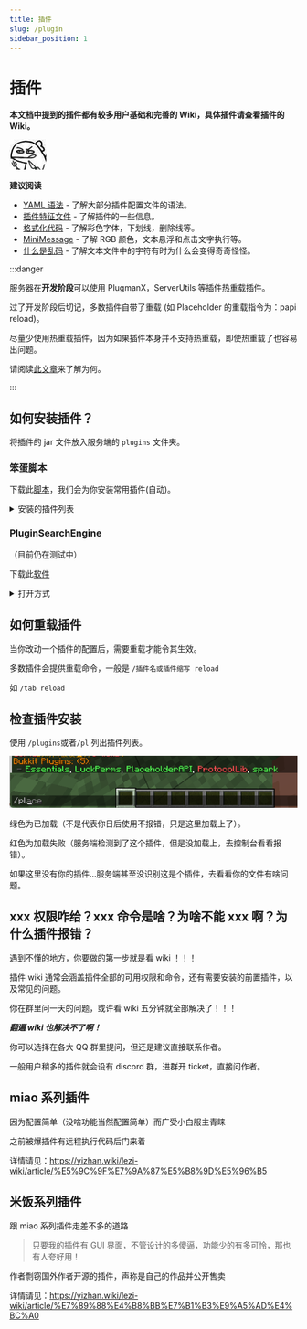 ```yaml
---
title: 插件
slug: /plugin
sidebar_position: 1
---
```


# 插件

**本文档中提到的插件都有较多用户基础和完善的 Wiki，具体插件请查看插件的 Wiki。**

![](_images/概览/餐叉.jpg)

**建议阅读**

- [YAML 语法](/docs-java/advance/YAML/YAML.md) - 了解大部分插件配置文件的语法。
- [插件特征文件](/docs-java/process/plugin/plugin-signature-file.md) - 了解插件的一些信息。
- [格式化代码](/docs-java/advance/format-code.md) - 了解彩色字体，下划线，删除线等。
- [MiniMessage](/docs-java/advance/MiniMessage.md) - 了解 RGB 颜色，文本悬浮和点击文字执行等。
- [什么是乱码](https://yizhan.wiki/NitWikit/start/basic/what-is-messy-code) - 了解文本文件中的字符有时为什么会变得奇奇怪怪。

:::danger

服务器在**开发阶段**可以使用 PlugmanX，ServerUtils 等插件热重载插件。

过了开发阶段后切记，多数插件自带了重载 (如 Placeholder 的重载指令为：papi reload)。

尽量少使用热重载插件，因为如果插件本身并不支持热重载，即使热重载了也容易出问题。

请阅读[此文章](https://madelinemiller.dev/blog/problem-with-reload/)来了解为何。

:::

## 如何安装插件？

将插件的 jar 文件放入服务端的 `plugins` 文件夹。

### 笨蛋脚本

下载此[脚本](https://github.com/lilingfengdev/NitWiki-Script/releases/download/windows-latest/auto-install-depend.exe)，我们会为你安装常用插件(自动)。

<details>
  <summary>安装的插件列表</summary>

- ProtocolLib 必备前置
- Luckperms 权限管理插件
- PlaceholderAPI 必备前置
- PlugManx 插件管理
- WorldEdit 创世神
- EssentialsX 基础插件
- Multiverse-Core 多世界管理
- ~~ViaVersion，ViaBackwards 跨版本~~
- AuthMe 登陆插件
- SkinRestorer 皮肤管理/皮肤修复
- TrChat 聊天插件
- MiniMotd MOTD 插件

Via 自动安装已经移动到[此处](./other/Via/Via.md#笨蛋脚本)

</details>

### PluginSearchEngine

（目前仍在测试中）

下载此[软件](https://github.com/lilingfengdev/PluginSearchEngine/releases/download/windows-latest/main.exe)

<details>
<summary>打开方式</summary>
1. 双击打开软件。
2. 在搜索框中输入关键字，点击搜索按钮。
3. 双击链接将其复制到剪贴板。
4. 在浏览器地址栏中粘贴链接，可以看见插件的详情。
</details>

## 如何重载插件

当你改动一个插件的配置后，需要重载才能令其生效。

多数插件会提供重载命令，一般是 `/插件名或插件缩写 reload`

如 `/tab reload`

## 检查插件安装

使用 `/plugins`或者`/pl` 列出插件列表。

![](_images/概览/插件列表.png)

绿色为已加载（不是代表你日后使用不报错，只是这里加载上了）。

红色为加载失败（服务端检测到了这个插件，但是没加载上，去控制台看看报错）。

如果这里没有你的插件...服务端甚至没识别这是个插件，去看看你的文件有啥问题。

## xxx 权限咋给？xxx 命令是啥？为啥不能 xxx 啊？为什么插件报错？

遇到不懂的地方，你要做的第一步就是看 wiki ！！！

插件 wiki 通常会涵盖插件全部的可用权限和命令，还有需要安装的前置插件，以及常见的问题。

你在群里问一天的问题，或许看 wiki 五分钟就全部解决了！！！

**_翻遍 wiki 也解决不了啊！_**

你可以选择在各大 QQ 群里提问，但还是建议直接联系作者。

一般用户稍多的插件就会设有 discord 群，进群开 ticket，直接问作者。

## miao 系列插件

因为配置简单（没啥功能当然配置简单）而广受小白服主青睐

之前被爆插件有远程执行代码后门来着

详情请见：https://yizhan.wiki/lezi-wiki/article/%E5%9C%9F%E7%9A%87%E5%B8%9D%E5%96%B5

## 米饭系列插件

跟 miao 系列插件走差不多的道路

> 只要我的插件有 GUI 界面，不管设计的多傻逼，功能少的有多可怜，那也有人夸好用！

作者剽窃国外作者开源的插件，声称是自己的作品并公开售卖

详情请见：https://yizhan.wiki/lezi-wiki/article/%E7%89%88%E4%B8%BB%E7%B1%B3%E9%A5%AD%E4%BC%A0
